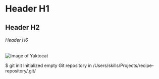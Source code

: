# Header H1
## Header H2
###### Header H6

![Image of Yaktocat](https://octodex.github.com/images/yaktocat.png)




$ git init
Initialized empty Git repository in /Users/skills/Projects/recipe-repository/.git/
